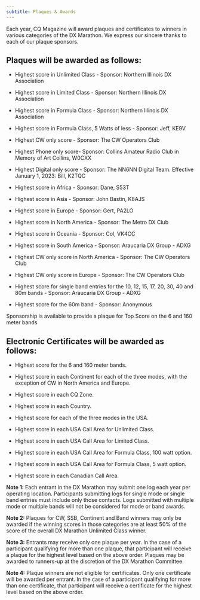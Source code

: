 ```yaml
---
subtitle: Plaques & Awards
---
```


Each year, CQ Magazine will award plaques and certificates to winners in various categories of the DX
Marathon. We express our sincere thanks to each of our plaque sponsors.

## Plaques will be awarded as follows:

* Highest score in Unlimited Class - Sponsor: Northern Illinois DX Association

* Highest score in Limited Class - Sponsor: Northern Illinois DX Association

* Highest score in Formula Class - Sponsor: Northern Illinois DX Association

* Highest score in Formula Class, 5 Watts of less - Sponsor: Jeff, KE9V

* Highest CW only score - Sponsor: The CW Operators Club

* Highest Phone only score- Sponsor: Collins Amateur Radio Club in Memory of Art Collins, W0CXX

* Highest Digital only score - Sponsor: The NN6NN Digital Team. Effective January 1, 2023: Bill, K2TQC

* Highest score in Africa - Sponsor: Dane, S53T

* Highest score in Asia - Sponsor: John Bastin, K8AJS

* Highest score in Europe - Sponsor: Gert, PA2LO

* Highest score in North America - Sponsor: The Metro DX Club

* Highest score in Oceania - Sponsor: Col, VK4CC

* Highest score in South America - Sponsor: Araucaria DX Group - ADXG

* Highest CW only score in North America - Sponsor: The CW Operators Club

* Highest CW only score in Europe - Sponsor: The CW Operators Club

* Highest score for single band entries for the 10, 12, 15, 17, 20, 30, 40 and 80m bands - Sponsor: Araucaria DX Group - ADXG

* Highest score for the 60m band - Sponsor: Anonymous


Sponsorship is available to provide a plaque for Top Score on the 6 and 160 meter bands

## Electronic Certificates will be awarded as follows:

* Highest score for the 6 and 160 meter bands.

* Highest score in each Continent for each of the three modes, with the exception of CW in North America and Europe.

* Highest score in each CQ Zone.

* Highest score in each Country.

* Highest score for each of the three modes in the USA.

* Highest score in each USA Call Area for Unlimited Class.

* Highest score in each USA Call Area for Limited Class.

* Highest score in each USA Call Area for Formula Class, 100 watt option.

* Highest score in each USA Call Area for Formula Class, 5 watt option.

* Highest score in each Canadian Call Area.

**Note 1:**
Each entrant in the DX Marathon may submit one log each year per operating
location. Participants submitting logs for single mode or single band
entries must include only those contacts. Logs submitted with multiple
mode or multiple bands will not be considered for mode or band awards.

**Note 2:**
Plaques for CW, SSB, Continent and Band winners may only be awarded if the winning scores in
those categories are at least 50% of the score of the overall DX Marathon
Unlimited Class winner.

**Note 3:**
Entrants may receive only one plaque per year. In the case of a participant qualifying for
more than one plaque, that participant will receive a plaque for the highest
level based on the above order. Plaques may be awarded to runners-up at the
discretion of the DX Marathon Committee.

**Note 4:**
Plaque winners are not eligible for certificates. Only one certificate will be awarded per
entrant. In the case of a participant qualifying for more than one certificate,
that participant will receive a certificate for the highest level based on the
above order.
